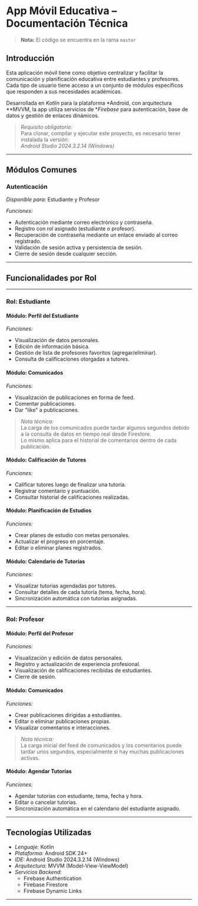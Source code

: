 # App Móvil Educativa – Documentación Técnica

> **Nota:** El código se encuentra en la rama `master`

## Introducción

Esta aplicación móvil tiene como objetivo centralizar y facilitar la comunicación y planificación educativa entre estudiantes y profesores. Cada tipo de usuario tiene acceso a un conjunto de módulos específicos que responden a sus necesidades académicas.

Desarrollada en *Kotlin* para la plataforma *Android, con arquitectura **MVVM, la app utiliza servicios de **Firebase* para autenticación, base de datos y gestión de enlaces dinámicos.

> *Requisito obligatorio:*  
> Para clonar, compilar y ejecutar este proyecto, es necesario tener instalada la versión:  
> *Android Studio 2024.3.2.14 (Windows)*

---

## Módulos Comunes

### Autenticación

*Disponible para:* Estudiante y Profesor

*Funciones:*
- Autenticación mediante correo electrónico y contraseña.
- Registro con rol asignado (estudiante o profesor).
- Recuperación de contraseña mediante un enlace enviado al correo registrado.
- Validación de sesión activa y persistencia de sesión.
- Cierre de sesión desde cualquier sección.

---

## Funcionalidades por Rol

---

### Rol: Estudiante

#### Módulo: Perfil del Estudiante

*Funciones:*
- Visualización de datos personales.
- Edición de información básica.
- Gestión de lista de profesores favoritos (agregar/eliminar).
- Consulta de calificaciones otorgadas a tutores.

#### Módulo: Comunicados

*Funciones:*
- Visualización de publicaciones en forma de feed.
- Comentar publicaciones.
- Dar "like" a publicaciones.

> *Nota técnica:*  
> La carga de los comunicados puede tardar algunos segundos debido a la consulta de datos en tiempo real desde Firestore.  
> Lo mismo aplica para el historial de comentarios dentro de cada publicación.

#### Módulo: Calificación de Tutores

*Funciones:*
- Calificar tutores luego de finalizar una tutoría.
- Registrar comentario y puntuación.
- Consultar historial de calificaciones realizadas.

#### Módulo: Planificación de Estudios

*Funciones:*
- Crear planes de estudio con metas personales.
- Actualizar el progreso en porcentaje.
- Editar o eliminar planes registrados.

#### Módulo: Calendario de Tutorías

*Funciones:*
- Visualizar tutorías agendadas por tutores.
- Consultar detalles de cada tutoría (tema, fecha, hora).
- Sincronización automática con tutorías asignadas.

---

### Rol: Profesor

#### Módulo: Perfil del Profesor

*Funciones:*
- Visualización y edición de datos personales.
- Registro y actualización de experiencia profesional.
- Visualización de calificaciones recibidas de estudiantes.
- Cierre de sesión.

#### Módulo: Comunicados

*Funciones:*
- Crear publicaciones dirigidas a estudiantes.
- Editar o eliminar publicaciones propias.
- Visualizar comentarios e interacciones.

> *Nota técnica:*  
> La carga inicial del feed de comunicados y los comentarios puede tardar unos segundos, especialmente si hay muchas publicaciones activas.

#### Módulo: Agendar Tutorías

*Funciones:*
- Agendar tutorías con estudiante, tema, fecha y hora.
- Editar o cancelar tutorías.
- Sincronización automática en el calendario del estudiante asignado.

---

## Tecnologías Utilizadas

- *Lenguaje:* Kotlin  
- *Plataforma:* Android SDK 24+  
- *IDE:* Android Studio 2024.3.2.14 (Windows)  
- *Arquitectura:* MVVM (Model-View-ViewModel)  
- *Servicios Backend:*  
  - Firebase Authentication  
  - Firebase Firestore  
  - Firebase Dynamic Links  

---
